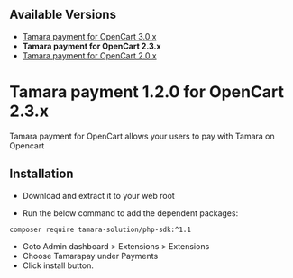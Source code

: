 ## Available Versions
* [Tamara payment for OpenCart 3.0.x](https://github.com/tamara-solution/opencart)
* **Tamara payment for OpenCart 2.3.x**
* [Tamara payment for OpenCart 2.0.x](https://github.com/tamara-solution/opencart/tree/v20x)


# Tamara payment 1.2.0 for OpenCart 2.3.x

Tamara payment for OpenCart allows your users to pay with Tamara on Opencart


## Installation
* Download and extract it to your web root

* Run the below command to add the dependent packages:

```bash
composer require tamara-solution/php-sdk:^1.1
```

* Goto Admin dashboard > Extensions > Extensions
* Choose Tamarapay under Payments
* Click install button.